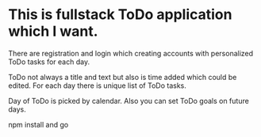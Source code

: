 # This is fullstack ToDo application which I want. 


There are registration and login which creating accounts with personalized ToDo tasks for each day. 

ToDo not always a title and text but also is time added which could be edited. For each day there is unique list of ToDo tasks. 

Day of ToDo is picked by calendar. Also you can set ToDo goals on future days. 


npm install and go
